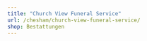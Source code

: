 ```yaml
---
title: "Church View Funeral Service"
url: /chesham/church-view-funeral-service/
shop: Bestattungen
---
```

